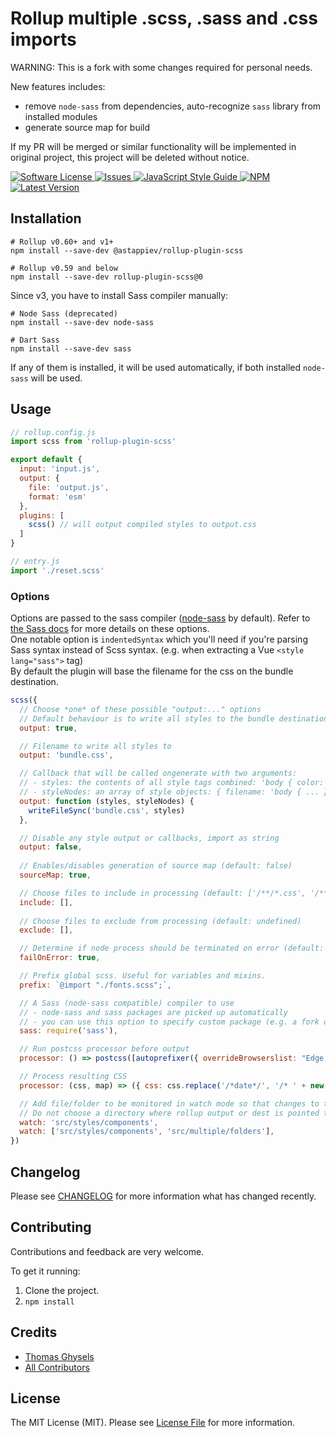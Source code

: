 # Rollup multiple .scss, .sass and .css imports

WARNING: This is a fork with some changes required for personal needs.

New features includes:
- remove `node-sass` from dependencies, auto-recognize `sass` library from installed modules
- generate source map for build

If my PR will be merged or similar functionality will be implemented in original project, this project will be deleted without notice.


<a href="LICENSE">
  <img src="https://img.shields.io/badge/license-MIT-brightgreen.svg" alt="Software License" />
</a>
<a href="https://github.com/astappiev/rollup-plugin-scss/issues">
  <img src="https://img.shields.io/github/issues/astappiev/rollup-plugin-scss.svg" alt="Issues" />
</a>
<a href="http://standardjs.com/">
  <img src="https://img.shields.io/badge/code%20style-standard-brightgreen.svg" alt="JavaScript Style Guide" />
</a>
<a href="https://npmjs.org/package/@astappiev/rollup-plugin-scss">
  <img src="https://img.shields.io/npm/v/@astappiev/rollup-plugin-scss.svg?style=flat-squar" alt="NPM" />
</a>
<a href="https://github.com/astappiev/rollup-plugin-scss/releases">
  <img src="https://img.shields.io/github/release/astappiev/rollup-plugin-scss.svg" alt="Latest Version" />
</a>

## Installation
```
# Rollup v0.60+ and v1+
npm install --save-dev @astappiev/rollup-plugin-scss

# Rollup v0.59 and below
npm install --save-dev rollup-plugin-scss@0
```

Since v3, you have to install Sass compiler manually:
```
# Node Sass (deprecated)
npm install --save-dev node-sass

# Dart Sass
npm install --save-dev sass
```
If any of them is installed, it will be used automatically, if both installed `node-sass` will be used.

## Usage
```js
// rollup.config.js
import scss from 'rollup-plugin-scss'

export default {
  input: 'input.js',
  output: {
    file: 'output.js',
    format: 'esm'
  },
  plugins: [
    scss() // will output compiled styles to output.css
  ]
}
```

```js
// entry.js
import './reset.scss'
```

### Options

Options are passed to the sass compiler ([node-sass] by default). Refer to [ the Sass docs](https://sass-lang.com/documentation/js-api#options) for more details on these options. <br/>
One notable option is `indentedSyntax` which you'll need if you're parsing Sass syntax instead of Scss syntax. (e.g. when extracting a Vue `<style lang="sass">` tag) <br/>
By default the plugin will base the filename for the css on the bundle destination.

```js
scss({
  // Choose *one* of these possible "output:..." options
  // Default behaviour is to write all styles to the bundle destination where .js is replaced by .css
  output: true,

  // Filename to write all styles to
  output: 'bundle.css',

  // Callback that will be called ongenerate with two arguments:
  // - styles: the contents of all style tags combined: 'body { color: green }'
  // - styleNodes: an array of style objects: { filename: 'body { ... }' }
  output: function (styles, styleNodes) {
    writeFileSync('bundle.css', styles)
  },

  // Disable any style output or callbacks, import as string
  output: false,
  
  // Enables/disables generation of source map (default: false) 
  sourceMap: true,

  // Choose files to include in processing (default: ['/**/*.css', '/**/*.scss', '/**/*.sass'])
  include: [],
  
  // Choose files to exclude from processing (default: undefined) 
  exclude: [],

  // Determine if node process should be terminated on error (default: false)
  failOnError: true,

  // Prefix global scss. Useful for variables and mixins.
  prefix: `@import "./fonts.scss";`,

  // A Sass (node-sass compatible) compiler to use
  // - node-sass and sass packages are picked up automatically
  // - you can use this option to specify custom package (e.g. a fork of one of them)
  sass: require('sass'),

  // Run postcss processor before output
  processor: () => postcss([autoprefixer({ overrideBrowserslist: "Edge 18" })]),

  // Process resulting CSS
  processor: (css, map) => ({ css: css.replace('/*date*/', '/* ' + new Date().toJSON() + ' */'), map }),

  // Add file/folder to be monitored in watch mode so that changes to these files will trigger rebuilds.
  // Do not choose a directory where rollup output or dest is pointed to as this will cause an infinite loop
  watch: 'src/styles/components',
  watch: ['src/styles/components', 'src/multiple/folders'],
})
```

## Changelog

Please see [CHANGELOG](CHANGELOG.md) for more information what has changed recently.

## Contributing

Contributions and feedback are very welcome.

To get it running:
  1. Clone the project.
  2. `npm install`

## Credits

- [Thomas Ghysels](https://github.com/thgh)
- [All Contributors][link-contributors]

## License

The MIT License (MIT). Please see [License File](LICENSE) for more information.

[link-author]: https://github.com/thgh
[link-contributors]: ../../contributors
[rollup-plugin-vue]: https://www.npmjs.com/package/rollup-plugin-vue
[rollup-plugin-buble]: https://www.npmjs.com/package/rollup-plugin-buble
[rollup-plugin-babel]: https://www.npmjs.com/package/rollup-plugin-babel
[node-sass]: https://www.npmjs.com/package/node-sass
[sass]: https://www.npmjs.com/package/sass
